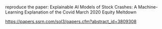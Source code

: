 reproduce the paper: Explainable AI Models of Stock Crashes: A Machine-Learning Explanation of the Covid March 2020 Equity Meltdown


https://papers.ssrn.com/sol3/papers.cfm?abstract_id=3809308

